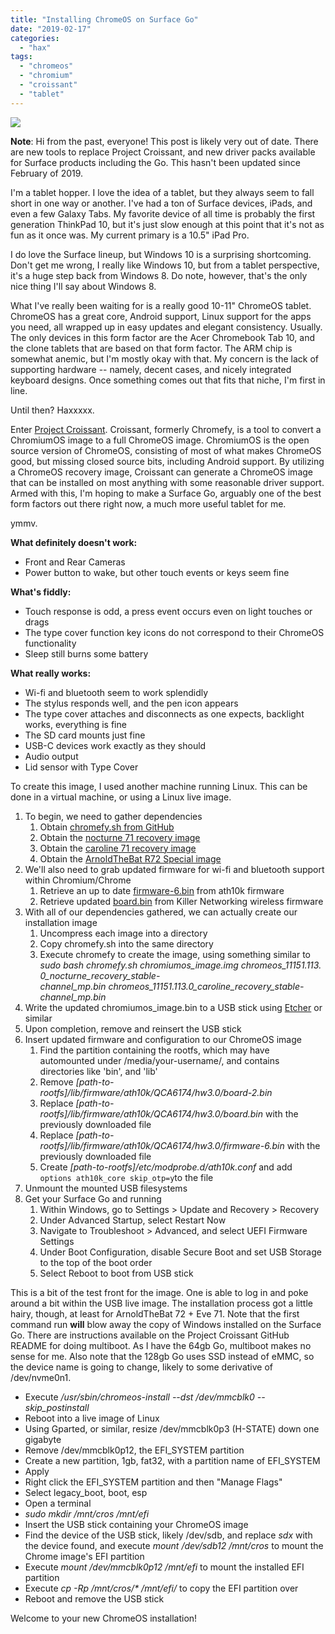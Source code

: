 ```yaml
---
title: "Installing ChromeOS on Surface Go"
date: "2019-02-17"
categories: 
  - "hax"
tags: 
  - "chromeos"
  - "chromium"
  - "croissant"
  - "tablet"
---
```


![](https://i0.wp.com/www.nicholasmelnick.com/wp-content/uploads/2019/02/IMG_20190217_085545.jpg?fit=760%2C961)

**Note**: Hi from the past, everyone! This post is likely very out of date. There are new tools to replace Project Croissant, and new driver packs available for Surface products including the Go. This hasn't been updated since February of 2019.

I'm a tablet hopper. I love the idea of a tablet, but they always seem to fall short in one way or another. I've had a ton of Surface devices, iPads, and even a few Galaxy Tabs. My favorite device of all time is probably the first generation ThinkPad 10, but it's just slow enough at this point that it's not as fun as it once was. My current primary is a 10.5" iPad Pro.

I do love the Surface lineup, but Windows 10 is a surprising shortcoming. Don't get me wrong, I really like Windows 10, but from a tablet perspective, it's a huge step back from Windows 8. Do note, however, that's the only nice thing I'll say about Windows 8.

What I've really been waiting for is a really good 10-11" ChromeOS tablet. ChromeOS has a great core, Android support, Linux support for the apps you need, all wrapped up in easy updates and elegant consistency. Usually. The only devices in this form factor are the Acer Chromebook Tab 10, and the clone tablets that are based on that form factor. The ARM chip is somewhat anemic, but I'm mostly okay with that. My concern is the lack of supporting hardware -- namely, decent cases, and nicely integrated keyboard designs. Once something comes out that fits that niche, I'm first in line.

Until then? Haxxxxx.

Enter [Project Croissant](https://github.com/imperador/chromefy). Croissant, formerly Chromefy, is a tool to convert a ChromiumOS image to a full ChromeOS image. ChromiumOS is the open source version of ChromeOS, consisting of most of what makes ChromeOS good, but missing closed source bits, including Android support. By utilizing a ChromeOS recovery image, Croissant can generate a ChromeOS image that can be installed on most anything with some reasonable driver support. Armed with this, I'm hoping to make a Surface Go, arguably one of the best form factors out there right now, a much more useful tablet for me.

ymmv.

**What definitely doesn't work:**

- Front and Rear Cameras
- Power button to wake, but other touch events or keys seem fine

**What's fiddly:**

- Touch response is odd, a press event occurs even on light touches or drags
- The type cover function key icons do not correspond to their ChromeOS functionality
- Sleep still burns some battery

**What really works:**

- Wi-fi and bluetooth seem to work splendidly
- The stylus responds well, and the pen icon appears
- The type cover attaches and disconnects as one expects, backlight works, everything is fine
- The SD card mounts just fine
- USB-C devices work exactly as they should
- Audio output
- Lid sensor with Type Cover

To create this image, I used another machine running Linux. This can be done in a virtual machine, or using a Linux live image.

1. To begin, we need to gather dependencies
    1. Obtain [chromefy.sh from GitHub](https://github.com/imperador/chromefy)
    2. Obtain the [nocturne 71 recovery image](https://cros-updates-serving.appspot.com/)
    3. Obtain the [caroline 71 recovery image](https://cros-updates-serving.appspot.com/)
    4. Obtain the [ArnoldTheBat R72 Special image](https://chromium.arnoldthebat.co.uk/index.php?dir=special&order=modified&sort=desc)
2. We'll also need to grab updated firmware for wi-fi and bluetooth support within Chromium/Chrome
    1. Retrieve an up to date [firmware-6.bin](https://raw.githubusercontent.com/kvalo/ath10k-firmware/master/QCA6174/hw3.0/4.4.1/firmware-6.bin_WLAN.RM.4.4.1-00051-QCARMSWP-1) from ath10k firmware
    2. Retrieve updated [board.bin](http://www.killernetworking.com/support/K1535_Debian/board.bin) from Killer Networking wireless firmware
3. With all of our dependencies gathered, we can actually create our installation image
    1. Uncompress each image into a directory
    2. Copy chromefy.sh into the same directory
    3. Execute chromefy to create the image, using something similar to _sudo bash chromefy.sh chromiumos\_image.img chromeos\_11151.113.0\_nocturne\_recovery\_stable-channel\_mp.bin chromeos\_11151.113.0\_caroline\_recovery\_stable-channel\_mp.bin_
4. Write the updated chromiumos\_image.bin to a USB stick using [Etcher](https://www.balena.io/etcher/) or similar
5. Upon completion, remove and reinsert the USB stick
6. Insert updated firmware and configuration to our ChromeOS image
    1. Find the partition containing the rootfs, which may have automounted under /media/your-username/, and contains directories like 'bin', and 'lib'
    2. Remove _\[path-to-rootfs\]/lib/firmware/ath10k/QCA6174/hw3.0/board-2.bin_
    3. Replace _\[path-to-rootfs\]/lib/firmware/ath10k/QCA6174/hw3.0/board.bin_ with the previously downloaded file
    4. Replace _\[path-to-rootfs\]/lib/firmware/ath10k/QCA6174/hw3.0/firmware-6.bin_ with the previously downloaded file
    5. Create _\[path-to-rootfs\]/etc/modprobe.d/ath10k.conf_ and add `options ath10k_core skip_otp=y`to the file
7. Unmount the mounted USB filesystems
8. Get your Surface Go and running
    1. Within Windows, go to Settings > Update and Recovery > Recovery
    2. Under Advanced Startup, select Restart Now
    3. Navigate to Troubleshoot > Advanced, and select UEFI Firmware Settings
    4. Under Boot Configuration, disable Secure Boot and set USB Storage to the top of the boot order
    5. Select Reboot to boot from USB stick

This is a bit of the test front for the image. One is able to log in and poke around a bit within the USB live image. The installation process got a little hairy, though, at least for ArnoldTheBat 72 + Eve 71. Note that the first command run **will** blow away the copy of Windows installed on the Surface Go. There are instructions available on the Project Croissant GitHub README for doing multiboot. As I have the 64gb Go, multiboot makes no sense for me. Also note that the 128gb Go uses SSD instead of eMMC, so the device name is going to change, likely to some derivative of /dev/nvme0n1.

- Execute _/usr/sbin/chromeos-install --dst /dev/mmcblk0 --skip\_postinstall_
- Reboot into a live image of Linux
- Using Gparted, or similar, resize /dev/mmcblk0p3 (H-STATE) down one gigabyte
- Remove /dev/mmcblk0p12, the EFI\_SYSTEM partition
- Create a new partition, 1gb, fat32, with a partition name of EFI\_SYSTEM
- Apply
- Right click the EFI\_SYSTEM partition and then "Manage Flags"
- Select legacy\_boot, boot, esp
- Open a terminal
- _sudo mkdir /mnt/cros /mnt/efi_
- Insert the USB stick containing your ChromeOS image
- Find the device of the USB stick, likely /dev/sdb, and replace _sdx_ with the device found, and execute _mount /dev/sdb12 /mnt/cros_ to mount the Chrome image's EFI partition
- Execute _mount /dev/mmcblk0p12 /mnt/efi_ to mount the installed EFI partition
- Execute _cp -Rp /mnt/cros/\* /mnt/efi/_ to copy the EFI partition over
- Reboot and remove the USB stick

Welcome to your new ChromeOS installation!
